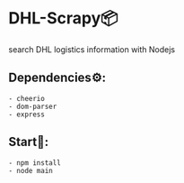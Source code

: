 # DHL-Scrapy📦
search DHL logistics information with Nodejs

## Dependencies⚙: 
```
- cheerio
- dom-parser
- express
```

## Start🔰:
```
- npm install
- node main
```